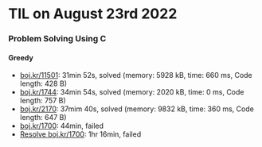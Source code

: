 # **TIL on August 23rd 2022**
### Problem Solving Using C
#### Greedy
- [boj.kr/11501](../../../Problem%20Solving/boj/Greedy/11501-08-23-2022.cpp): 31min 52s, solved (memory: 5928 kB, time: 660 ms, Code length: 428 B)
- [boj.kr/1744](../../../Problem%20Solving/boj/Greedy/1744-08-23-2022.cpp): 34min 54s, solved (memory: 2020 kB, time: 0 ms, Code length: 757 B)
- [boj.kr/2170](../../../Problem%20Solving/boj/Greedy/2170-08-23-2022.cpp): 37mim 40s, solved (memory: 9832 kB, time: 360 ms, Code length: 647 B)
- [boj.kr/1700](../../../Problem%20Solving/boj/Greedy/1700-08-23-2022.cpp): 44min, failed
- [Resolve boj.kr/1700](../../../Problem%20Solving/boj/Greedy/1700-re-08-23-2022.cpp): 1hr 16min, failed